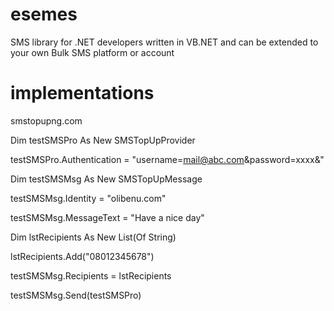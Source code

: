 esemes
=========

SMS library for .NET developers written in VB.NET and can be extended to your own Bulk SMS platform or account

implementations
=========

smstopupng.com 

Dim testSMSPro As New SMSTopUpProvider

testSMSPro.Authentication = "username=mail@abc.com&password=xxxx&"

Dim testSMSMsg As New SMSTopUpMessage

testSMSMsg.Identity = "olibenu.com"

testSMSMsg.MessageText = "Have a nice day"

Dim lstRecipients As New List(Of String)

lstRecipients.Add("08012345678")

testSMSMsg.Recipients = lstRecipients

testSMSMsg.Send(testSMSPro)
